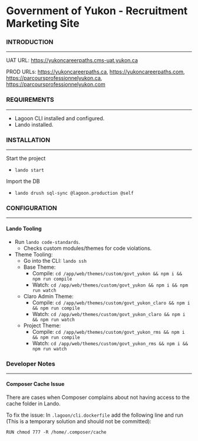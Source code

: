 # Government of Yukon - Recruitment Marketing Site

### INTRODUCTION
------------

UAT URL: https://yukoncareerpaths.cms-uat.yukon.ca

PROD URLs: https://yukoncareerpaths.ca, https://yukoncareerpaths.com, https://parcoursprofessionnelyukon.ca, https://parcoursprofessionnelyukon.com

### REQUIREMENTS
------------
- Lagoon CLI installed and configured.
- Lando installed.

### INSTALLATION
------------

Start the project
- `lando start`

Import the DB
- `lando drush sql-sync @lagoon.production @self`

### CONFIGURATION
-------------
#### Lando Tooling
- Run `lando code-standards`.
  - Checks custom modules/themes for code violations.
- Theme Tooling:
  - Go into the CLI: `lando ssh`
  - Base Theme:
    - Compile: `cd /app/web/themes/custom/govt_yukon && npm i && npm run compile`
    - Watch: `cd /app/web/themes/custom/govt_yukon && npm i && npm run watch`
  - Claro Admin Theme:
    - Compile: `cd /app/web/themes/custom/govt_yukon_claro && npm i && npm run compile`
    - Watch: `cd /app/web/themes/custom/govt_yukon_claro && npm i && npm run watch`
  - Project Theme:
    - Compile: `cd /app/web/themes/custom/govt_yukon_rms && npm i && npm run compile`
    - Watch: `cd /app/web/themes/custom/govt_yukon_rms && npm i && npm run watch`

### Developer Notes
-------------

#### Composer Cache Issue
There are cases when Composer complains about not having access to the cache folder in Lando.

To fix the issue: In `.lagoon/cli.dockerfile` add the following line and run (This is a temporary
solution and should not be committed):

`RUN chmod 777 -R /home/.composer/cache`

